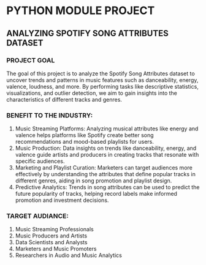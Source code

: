 # PYTHON MODULE PROJECT
## ANALYZING SPOTIFY SONG ATTRIBUTES DATASET
### PROJECT GOAL
The goal of this project is to analyze the Spotify Song Attributes dataset to uncover trends and patterns in music features such as danceability, energy, valence, loudness, and more. By performing tasks like descriptive statistics, visualizations, and outlier detection, we aim to gain insights into the characteristics of different tracks and genres.

### BENEFIT TO THE INDUSTRY:
1. Music Streaming Platforms: Analyzing musical attributes like energy and valence helps platforms like Spotify create better song recommendations and mood-based playlists for users.
2. Music Production: Data insights on trends like danceability, energy, and valence guide artists and producers in creating tracks that resonate with specific audiences.
3. Marketing and Playlist Curation: Marketers can target audiences more effectively by understanding the attributes that define popular tracks in different genres, aiding in song promotion and playlist design.
4. Predictive Analytics: Trends in song attributes can be used to predict the future popularity of tracks, helping record labels make informed promotion and investment decisions.

### TARGET AUDIANCE:
1. Music Streaming Professionals
2. Music Producers and Artists
3. Data Scientists and Analysts
4. Marketers and Music Promoters
5. Researchers in Audio and Music Analytics
